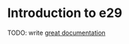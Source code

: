 # Introduction to e29

TODO: write [great documentation](http://jacobian.org/writing/what-to-write/)
